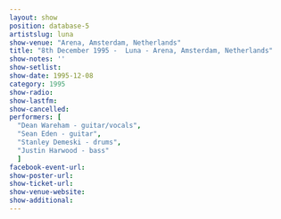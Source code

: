 ```yaml
---
layout: show
position: database-5
artistslug: luna
show-venue: "Arena, Amsterdam, Netherlands"
title: "8th December 1995 -  Luna - Arena, Amsterdam, Netherlands"
show-notes: ''
show-setlist: 
show-date: 1995-12-08
category: 1995
show-radio: 
show-lastfm: 
show-cancelled: 
performers: [
  "Dean Wareham - guitar/vocals",
  "Sean Eden - guitar",
  "Stanley Demeski - drums",
  "Justin Harwood - bass"
  ]
facebook-event-url: 
show-poster-url: 
show-ticket-url: 
show-venue-website: 
show-additional: 
---
```

